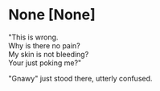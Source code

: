 # None [None]
"This is wrong.  
Why is there no pain?  
My skin is not bleeding?  
Your just poking me?"

"Gnawy" just stood there, utterly confused.
